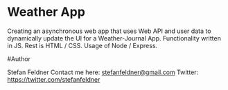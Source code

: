 # Weather App

Creating an asynchronous web app that uses Web API and user data to dynamically update the UI for a Weather-Journal App.
Functionality written in JS. Rest is HTML / CSS.
Usage of Node / Express.

#Author

Stefan Feldner
Contact me here: stefanfeldner@gmail.com
Twitter: https://twitter.com/stefanfeldner
